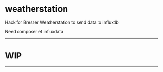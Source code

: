 # weatherstation
Hack for Bresser Weatherstation to send data to influxdb

Need composer et influxdata

---
# WIP
---
